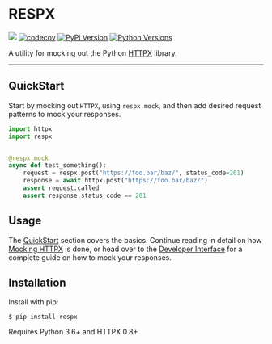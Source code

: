 # RESPX

![](https://github.com/lundberg/respx/workflows/test/badge.svg)
[![codecov](https://codecov.io/gh/lundberg/respx/branch/master/graph/badge.svg)](https://codecov.io/gh/lundberg/respx)
[![PyPi Version](https://img.shields.io/pypi/v/respx.svg)](https://pypi.org/project/respx/)
[![Python Versions](https://img.shields.io/pypi/pyversions/respx.svg)](https://pypi.org/project/respx/)

A utility for mocking out the Python [HTTPX](https://www.encode.io/httpx/) library.

---

## QuickStart

Start by mocking out `HTTPX`, using `respx.mock`, and then add desired request patterns to mock your responses.

``` python
import httpx
import respx


@respx.mock
async def test_something():
    request = respx.post("https://foo.bar/baz/", status_code=201)
    response = await httpx.post("https://foo.bar/baz/")
    assert request.called
    assert response.status_code == 201
```

## Usage

The [QuickStart](#quickstart) section covers the basics. Continue reading in detail on how [Mocking HTTPX](mocking.md) is done, or head over to the [Developer Interface](api.md) for a complete guide on how to mock your responses.

## Installation

Install with pip:

``` console
$ pip install respx
```

Requires Python 3.6+ and HTTPX 0.8+
